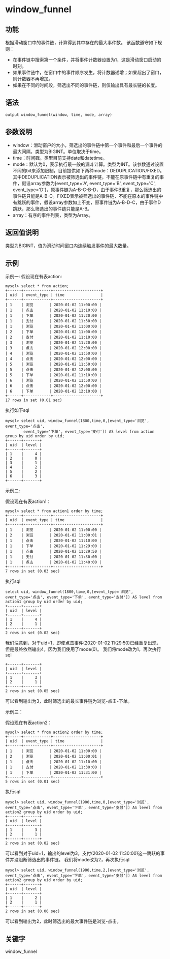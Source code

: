 # window_funnel

## 功能

根据滑动窗口中的事件链，计算得到其中存在的最大事件数。
该函数遵守如下规则：

* 在事件链中搜索第一个条件，并将事件计数器设置为1，这是滑动窗口启动的时刻。
* 如果事件链中，在窗口中的事件顺序发生，将计数器递增；如果超出了窗口，则计数器不再增加。
* 如果在不同的时间段，筛选出不同的事件链，则仅输出具有最长链的长度。

## 语法

```Haskell
output window_funnel(window, time, mode, array)
```

## 参数说明

* window：滑动窗户的大小，筛选出的事件链中第一个事件和最后一个事件的最大间隔，类型为BIGINT。单位取决于time。
* time：时间戳。类型目前支持date和datetime。
* mode：默认为0，表示执行最一般的漏斗计算。类型为INT。该参数通过设置不同的bit来添加限制，目前提供如下两种mode：DEDUPLICATION/FIXED。其中DEDUPLICATION表示被筛选出的事件链，不能在原事件链中有重复的事件，假设array参数为[event_type='A', event_type='B', event_type='C', event_type='D']，原事件链为A-B-C-B-D，由于事件B重复，那么筛选出的事件链只能是A-B-C。FIXED表示被筛选出的事件链，不能在原本的事件链中有跳跃的事件，假设array参数如上不变，原事件链为A-B-D-C，由于事件D跳跃，那么筛选出的事件链只能是A-B。
* array：有序的事件列表，类型为Array<BOOLEAN>。
## 返回值说明

类型为BIGINT，值为滑动时间窗口内连续触发事件的最大数量。

## 示例

示例一:
假设现在有表action:

```
mysql> select * from action;
+------+------------+---------------------+
| uid  | event_type | time                |
+------+------------+---------------------+
| 1    | 浏览       | 2020-01-02 11:00:00 |
| 1    | 点击       | 2020-01-02 11:10:00 |
| 1    | 下单       | 2020-01-02 11:20:00 |
| 1    | 支付       | 2020-01-02 11:30:00 |
| 1    | 浏览       | 2020-01-02 11:00:00 |
| 2    | 下单       | 2020-01-02 11:00:00 |
| 2    | 支付       | 2020-01-02 11:10:00 |
| 3    | 浏览       | 2020-01-02 11:20:00 |
| 3    | 点击       | 2020-01-02 12:00:00 |
| 4    | 浏览       | 2020-01-02 11:50:00 |
| 4    | 点击       | 2020-01-02 12:00:00 |
| 5    | 浏览       | 2020-01-02 11:50:00 |
| 5    | 点击       | 2020-01-02 12:00:00 |
| 5    | 下单       | 2020-01-02 11:10:00 |
| 6    | 浏览       | 2020-01-02 11:50:00 |
| 6    | 点击       | 2020-01-02 12:00:00 |
| 6    | 下单       | 2020-01-02 12:10:00 |
+------+------------+---------------------+
17 rows in set (0.01 sec)
```

执行如下sql
```plain text
mysql> select uid, window_funnel(1800,time,0,[event_type='浏览', event_type='点击', 
        event_type='下单', event_type='支付']) AS level from action group by uid order by uid; 
+------+-------+
| uid  | level |
+------+-------+
| 1    |     4 |
| 2    |     0 |
| 3    |     1 |
| 4    |     2 |
| 5    |     2 |
| 6    |     3 |
+------+-------+
```

示例二:

假设现在有表action1：
```
mysql> select * from action1 order by time;
+------+------------+---------------------+
| uid  | event_type | time                |
+------+------------+---------------------+
| 1    | 浏览       | 2020-01-02 11:00:00 |
| 2    | 浏览       | 2020-01-02 11:00:01 |
| 1    | 点击       | 2020-01-02 11:10:00 |
| 1    | 下单       | 2020-01-02 11:29:00 |
| 1    | 点击       | 2020-01-02 11:29:50 |
| 1    | 支付       | 2020-01-02 11:30:00 |
| 1    | 点击       | 2020-01-02 11:40:00 |
+------+------------+---------------------+
7 rows in set (0.03 sec)
```

执行sql
```
select uid, window_funnel(1800,time,0,[event_type='浏览', event_type='点击', event_type='下单', event_type='支付']) AS level from action1 group by uid order by uid;
+------+-------+
| uid  | level |
+------+-------+
| 1    |     4 |
| 2    |     1 |
+------+-------+
2 rows in set (0.02 sec)
```
我们注意到，对于uid=1，即使点击事件(2020-01-02 11:29:50)已经重复出现，但是最终依然输出4，因为我们使用了mode(0)。
我们将mode改为1，再次执行sql
```
+------+-------+
| uid  | level |
+------+-------+
| 1    |     3 |
| 2    |     1 |
+------+-------+
2 rows in set (0.05 sec)
```
可以看到输出为3，此时筛选出的最长事件链为浏览-点击-下单。

示例三：

假设现在有表action2：
```
mysql> select * from action2 order by time;
+------+------------+---------------------+
| uid  | event_type | time                |
+------+------------+---------------------+
| 1    | 浏览       | 2020-01-02 11:00:00 |
| 2    | 浏览       | 2020-01-02 11:00:01 |
| 1    | 点击       | 2020-01-02 11:10:00 |
| 1    | 支付       | 2020-01-02 11:30:00 |
| 1    | 下单       | 2020-01-02 11:31:00 |
+------+------------+---------------------+
5 rows in set (0.01 sec)
```

执行sql
```
mysql> select uid, window_funnel(1900,time,0,[event_type='浏览', event_type='点击', event_type='下单', event_type='支付']) AS level from action2 group by uid order by uid;
+------+-------+
| uid  | level |
+------+-------+
| 1    |     3 |
| 2    |     1 |
+------+-------+
2 rows in set (0.02 sec)
```
可以看到对于uid=1，输出的level为3，支付(2020-01-02 11:30:00)这一跳跃的事件并没阻断筛选出的事件链。
我们将mode改为2，再次执行sql
```
mysql> select uid, window_funnel(1900,time,2,[event_type='浏览', event_type='点击', event_type='下单', event_type='支付']) AS level from action2 group by uid order by uid;
+------+-------+
| uid  | level |
+------+-------+
| 1    |     2 |
| 2    |     1 |
+------+-------+
2 rows in set (0.06 sec)
```
可以看到输出为2，此时筛选出的最大事件链是浏览-点击。

## 关键字

window_funnel
